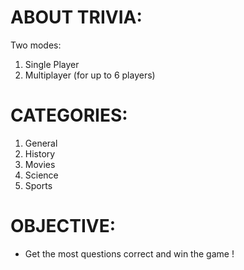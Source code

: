  ABOUT TRIVIA:
=======================================
Two modes:
1. Single Player
2. Multiplayer (for up to 6 players)

CATEGORIES:
=======================================
1. General
2. History
3. Movies
4. Science 
5. Sports

OBJECTIVE:
=======================================
- Get the most questions correct and win the game !